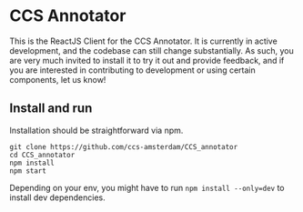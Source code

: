 # CCS Annotator

This is the ReactJS Client for the CCS Annotator.
It is currently in active development, and the codebase can still change substantially.
As such, you are very much invited to install it to try it out and provide feedback,
and if you are interested in contributing to development or using certain components, let us know!

## Install and run

Installation should be straightforward via npm.

```
git clone https://github.com/ccs-amsterdam/CCS_annotator
cd CCS_annotator
npm install
npm start
```

Depending on your env, you might have to run `npm install --only=dev` to install dev dependencies.
